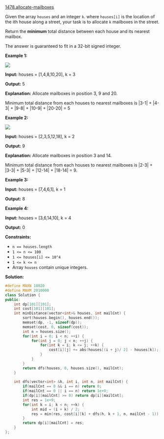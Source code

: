 [1478.allocate-mailboxes](https://leetcode.com/problems/allocate-mailboxes/)  

Given the array `houses` and an integer `k`. where `houses[i]` is the location of the ith house along a street, your task is to allocate `k` mailboxes in the street.

Return the **minimum** total distance between each house and its nearest mailbox.

The answer is guaranteed to fit in a 32-bit signed integer.

**Example 1:**

![](https://assets.leetcode.com/uploads/2020/05/07/sample_11_1816.png)

  
**Input:** houses = \[1,4,8,10,20\], k = 3
  
**Output:** 5
  
**Explanation:** Allocate mailboxes in position 3, 9 and 20.
  
Minimum total distance from each houses to nearest mailboxes is |3-1| + |4-3| + |9-8| + |10-9| + |20-20| = 5 
  

**Example 2:**

**![](https://assets.leetcode.com/uploads/2020/05/07/sample_2_1816.png)**

  
**Input:** houses = \[2,3,5,12,18\], k = 2
  
**Output:** 9
  
**Explanation:** Allocate mailboxes in position 3 and 14.
  
Minimum total distance from each houses to nearest mailboxes is |2-3| + |3-3| + |5-3| + |12-14| + |18-14| = 9.
  

**Example 3:**

  
**Input:** houses = \[7,4,6,1\], k = 1
  
**Output:** 8
  

**Example 4:**

  
**Input:** houses = \[3,6,14,10\], k = 4
  
**Output:** 0
  

**Constraints:**

*   `n == houses.length`
*   `1 <= n <= 100`
*   `1 <= houses[i] <= 10^4`
*   `1 <= k <= n`
*   Array `houses` contain unique integers.  



**Solution:**  

```cpp
#define MAXN 10020
#define MAXM 2010000
class Solution {
public:
    int dp[101][101];
    int cost[101][101];
    int minDistance(vector<int>& houses, int mailCnt) {
        sort(houses.begin(), houses.end());
        memset(dp, -1, sizeof(dp));
        memset(cost, 0, sizeof(cost));
        int n = houses.size();
        for(int i = 0; i < n; ++i) {
            for(int j = 0; j < n; ++j) {
                for(int k = i; k <= j; ++k) {
                    cost[i][j] += abs(houses[(i + j)/ 2] - houses[k]);
                }
            }
        }
        return dfs(houses, 0, houses.size(), mailCnt);
    }
    
    int dfs(vector<int> &h, int i, int n, int mailCnt) {
        if(mailCnt == 0 && i == n) return 0;
        if(mailCnt == 0 || i == n) return 1e+9;
        if(dp[i][mailCnt] >= 0) return dp[i][mailCnt];
        int res = 1e+9;
        for(int k = i; k < n; ++k) {
            int mid = (i + k) / 2;
            res = min(res, cost[i][k] + dfs(h, k + 1, n, mailCnt - 1));
        }
        return dp[i][mailCnt] = res;
    }
};
```
      